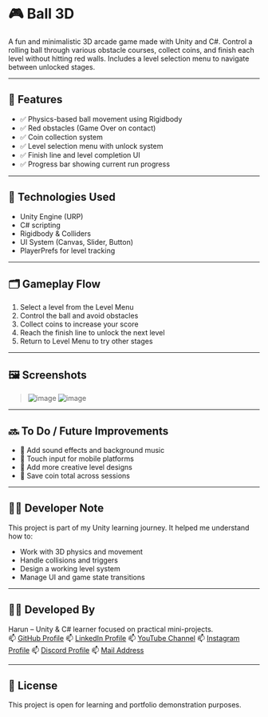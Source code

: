 # 🎮 Ball 3D

A fun and minimalistic 3D arcade game made with Unity and C#. Control a rolling ball through various obstacle courses, collect coins, and finish each level without hitting red walls. Includes a level selection menu to navigate between unlocked stages.

---

## 🧩 Features
- ✅ Physics-based ball movement using Rigidbody
- ✅ Red obstacles (Game Over on contact)
- ✅ Coin collection system
- ✅ Level selection menu with unlock system
- ✅ Finish line and level completion UI
- ✅ Progress bar showing current run progress

---

## 🧠 Technologies Used
- Unity Engine (URP)
- C# scripting
- Rigidbody & Colliders
- UI System (Canvas, Slider, Button)
- PlayerPrefs for level tracking

---

## 🗂️ Gameplay Flow
1. Select a level from the Level Menu
2. Control the ball and avoid obstacles
3. Collect coins to increase your score
4. Reach the finish line to unlock the next level
5. Return to Level Menu to try other stages

---

## 🖼️ Screenshots
> ![image](https://github.com/user-attachments/assets/341dff4b-3a5a-4161-9263-ea3037f6cf08)
> ![image](https://github.com/user-attachments/assets/15c0ea6e-a181-41f3-b944-b53fd034d3bd)


---

## 🔜 To Do / Future Improvements
- 🎵 Add sound effects and background music
- 📱 Touch input for mobile platforms
- 🧱 Add more creative level designs
- 💾 Save coin total across sessions

---

## 🧑‍💻 Developer Note
This project is part of my Unity learning journey. It helped me understand how to:
- Work with 3D physics and movement
- Handle collisions and triggers
- Design a working level system
- Manage UI and game state transitions

---

## 👨‍💻 Developed By
Harun – Unity & C# learner focused on practical mini-projects.  
📫 [GitHub Profile](https://github.com/harunozanozturk)
📫 [LinkedIn Profile](https://www.linkedin.com/in/harunozanozturk)
📫 [YouTube Channel](https://www.youtube.com/@harunozturk996)
📫 [Instagram Profile](https://www.instagram.com/bateriadam)
📫 [Discord Profile](bateriadam)
📫 [Mail Address](harunozanozturk@hotmail.com)

---

## 📄 License
This project is open for learning and portfolio demonstration purposes.

